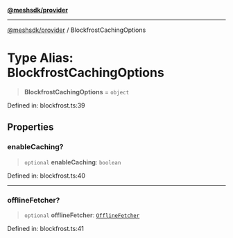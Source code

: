 [**@meshsdk/provider**](../README.md)

***

[@meshsdk/provider](../globals.md) / BlockfrostCachingOptions

# Type Alias: BlockfrostCachingOptions

> **BlockfrostCachingOptions** = `object`

Defined in: blockfrost.ts:39

## Properties

### enableCaching?

> `optional` **enableCaching**: `boolean`

Defined in: blockfrost.ts:40

***

### offlineFetcher?

> `optional` **offlineFetcher**: [`OfflineFetcher`](../classes/OfflineFetcher.md)

Defined in: blockfrost.ts:41
